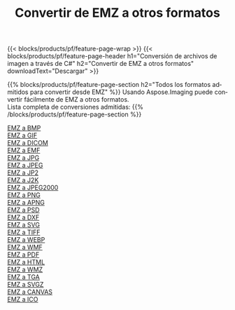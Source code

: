 ﻿---
title: Convertir de EMZ a otros formatos 
weight: 3920
url: /es/java/conversion/from/emz 
lang: es
langdirlevel: 2
locales: zh-hans,ja,it,ru,de,es,fr,nl,id,lt,pl,pt,vi,tr,ko,zh-hant,ar,hi,th,sv,cs,uk,he
description: Usando Aspose.Imaging puede convertir fácilmente de EMZ a otros formatos
---

{{< blocks/products/pf/feature-page-wrap >}}
{{< blocks/products/pf/feature-page-header h1="Conversión de archivos de imagen a través de C#" h2="Convertir de EMZ a otros formatos" downloadText="Descargar" >}}


{{% blocks/products/pf/feature-page-section  h2="Todos los formatos admitidos para convertir desde EMZ" %}}
Usando Aspose.Imaging puede convertir fácilmente de EMZ a otros formatos.
<br/>
Lista completa de conversiones admitidas:
{{% /blocks/products/pf/feature-page-section %}}
<div class="container-fluid productfamilypage bg-gray">
    <div class="convertypes bg-gray agp-content section">
        <div class="container">
		<div class="row other-converters">
		    <div class='col-md-2 other-converter remove-lp remove-rp'><a href="/imaging/es/java/conversion/emz-to-bmp" >EMZ a BMP</a></div><div class='col-md-2 other-converter remove-lp remove-rp'><a href="/imaging/es/java/conversion/emz-to-gif" >EMZ a GIF</a></div><div class='col-md-2 other-converter remove-lp remove-rp'><a href="/imaging/es/java/conversion/emz-to-dicom" >EMZ a DICOM</a></div><div class='col-md-2 other-converter remove-lp remove-rp'><a href="/imaging/es/java/conversion/emz-to-emf" >EMZ a EMF</a></div><div class='col-md-2 other-converter remove-lp remove-rp'><a href="/imaging/es/java/conversion/emz-to-jpg" >EMZ a JPG</a></div><div class='col-md-2 other-converter remove-lp remove-rp'><a href="/imaging/es/java/conversion/emz-to-jpeg" >EMZ a JPEG</a></div><div class='col-md-2 other-converter remove-lp remove-rp'><a href="/imaging/es/java/conversion/emz-to-jp2" >EMZ a JP2</a></div><div class='col-md-2 other-converter remove-lp remove-rp'><a href="/imaging/es/java/conversion/emz-to-j2k" >EMZ a J2K</a></div><div class='col-md-2 other-converter remove-lp remove-rp'><a href="/imaging/es/java/conversion/emz-to-jpeg2000" >EMZ a JPEG2000</a></div><div class='col-md-2 other-converter remove-lp remove-rp'><a href="/imaging/es/java/conversion/emz-to-png" >EMZ a PNG</a></div><div class='col-md-2 other-converter remove-lp remove-rp'><a href="/imaging/es/java/conversion/emz-to-apng" >EMZ a APNG</a></div><div class='col-md-2 other-converter remove-lp remove-rp'><a href="/imaging/es/java/conversion/emz-to-psd" >EMZ a PSD</a></div><div class='col-md-2 other-converter remove-lp remove-rp'><a href="/imaging/es/java/conversion/emz-to-dxf" >EMZ a DXF</a></div><div class='col-md-2 other-converter remove-lp remove-rp'><a href="/imaging/es/java/conversion/emz-to-svg" >EMZ a SVG</a></div><div class='col-md-2 other-converter remove-lp remove-rp'><a href="/imaging/es/java/conversion/emz-to-tiff" >EMZ a TIFF</a></div><div class='col-md-2 other-converter remove-lp remove-rp'><a href="/imaging/es/java/conversion/emz-to-webp" >EMZ a WEBP</a></div><div class='col-md-2 other-converter remove-lp remove-rp'><a href="/imaging/es/java/conversion/emz-to-wmf" >EMZ a WMF</a></div><div class='col-md-2 other-converter remove-lp remove-rp'><a href="/imaging/es/java/conversion/emz-to-pdf" >EMZ a PDF</a></div><div class='col-md-2 other-converter remove-lp remove-rp'><a href="/imaging/es/java/conversion/emz-to-html" >EMZ a HTML</a></div><div class='col-md-2 other-converter remove-lp remove-rp'><a href="/imaging/es/java/conversion/emz-to-wmz" >EMZ a WMZ</a></div><div class='col-md-2 other-converter remove-lp remove-rp'><a href="/imaging/es/java/conversion/emz-to-tga" >EMZ a TGA</a></div><div class='col-md-2 other-converter remove-lp remove-rp'><a href="/imaging/es/java/conversion/emz-to-svgz" >EMZ a SVGZ</a></div><div class='col-md-2 other-converter remove-lp remove-rp'><a href="/imaging/es/java/conversion/emz-to-canvas" >EMZ a CANVAS</a></div><div class='col-md-2 other-converter remove-lp remove-rp'><a href="/imaging/es/java/conversion/emz-to-ico" >EMZ a ICO</a></div>
                </div>
        </div>
    </div>
</div>
<br/>

